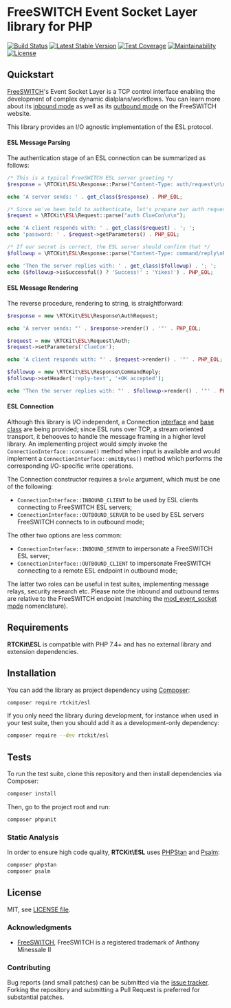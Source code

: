 # FreeSWITCH Event Socket Layer library for PHP

[![Build Status](https://travis-ci.com/rtckit/php-esl.svg?branch=main)](https://travis-ci.com/rtckit/php-esl)
[![Latest Stable Version](https://poser.pugx.org/rtckit/esl/v/stable.png)](https://packagist.org/packages/rtckit/esl)
[![Test Coverage](https://api.codeclimate.com/v1/badges/aff5ee8e8ef3b51689c2/test_coverage)](https://codeclimate.com/github/rtckit/php-esl/test_coverage)
[![Maintainability](https://api.codeclimate.com/v1/badges/aff5ee8e8ef3b51689c2/maintainability)](https://codeclimate.com/github/rtckit/php-esl/maintainability)
[![License](https://img.shields.io/badge/license-MIT-blue)](LICENSE)

## Quickstart

[FreeSWITCH](https://github.com/signalwire/freeswitch)'s Event Socket Layer is a TCP control interface enabling the development of complex dynamic dialplans/workflows. You can learn more about its [inbound mode](https://freeswitch.org/confluence/display/FREESWITCH/mod_event_socket) as well as its [outbound mode](https://freeswitch.org/confluence/display/FREESWITCH/Event+Socket+Outbound) on the FreeSWITCH website.

This library provides an I/O agnostic implementation of the ESL protocol.

#### ESL Message Parsing

The authentication stage of an ESL connection can be summarized as follows:

```php
/* This is a typical FreeSWITCH ESL server greeting */
$response = \RTCKit\ESL\Response::Parse("Content-Type: auth/request\n\n");

echo 'A server sends: ' . get_class($response) . PHP_EOL;

/* Since we've been told to authenticate, let's prepare our auth request */
$request = \RTCKit\ESL\Request::parse("auth ClueCon\n\n");

echo 'A client responds with: ' . get_class($request) . '; ';
echo 'password: ' . $request->getParameters() . PHP_EOL;

/* If our secret is correct, the ESL server should confirm that */
$followup = \RTCKit\ESL\Response::parse("Content-Type: command/reply\nReply-Text: +OK accepted\n\n");

echo 'Then the server replies with: ' . get_class($followup) . '; ';
echo ($followup->isSuccessful() ? 'Success!' : 'Yikes!') . PHP_EOL;
```

#### ESL Message Rendering

The reverse procedure, rendering to string, is straightforward:

```php
$response = new \RTCKit\ESL\Response\AuthRequest;

echo 'A server sends: "' . $response->render() . '"' . PHP_EOL;

$request = new \RTCKit\ESL\Request\Auth;
$request->setParameters('ClueCon');

echo 'A client responds with: "' . $request->render() . '"' . PHP_EOL;

$followup = new \RTCKit\ESL\Response\CommandReply;
$followup->setHeader('reply-text', '+OK accepted');

echo 'Then the server replies with: "' . $followup->render() . '"' . PHP_EOL;
```

#### ESL Connection

Although this library is I/O independent, a Connection [interface](src/ConnectionInterface.php) and [base class](src/Connection.php) are being provided; since ESL runs over TCP, a stream oriented transport, it behooves to handle the message framing in a higher level library. An implementing project would simply invoke the `ConnectionInterface::consume()` method when input is available and would implement a `ConnectionInterface::emitBytes()` method which performs the corresponding I/O-specific write operations.

The Connection constructor requires a `$role` argument, which must be one of the following:

* `ConnectionInterface::INBOUND_CLIENT` to be used by ESL clients connecting to FreeSWITCH ESL servers;
* `ConnectionInterface::OUTBOUND_SERVER` to be used by ESL servers FreeSWITCH connects to in outbound mode;

The other two options are less common:

* `ConnectionInterface::INBOUND_SERVER` to impersonate a FreeSWITCH ESL server;
* `ConnectionInterface::OUTBOUND_CLIENT` to impersonate FreeSWITCH connecting to a remote ESL endpoint in outbound mode;

The latter two roles can be useful in test suites, implementing message relays, security research etc. Please note the inbound and outbound terms are relative to the FreeSWITCH endpoint (matching the [mod_event_socket mode](https://freeswitch.org/confluence/display/FREESWITCH/mod_event_socket) nomenclature).

## Requirements

**RTCKit\ESL** is compatible with PHP 7.4+ and has no external library and extension dependencies.

## Installation

You can add the library as project dependency using [Composer](https://getcomposer.org/):

```sh
composer require rtckit/esl
```

If you only need the library during development, for instance when used in your test suite, then you should add it as a development-only dependency:

```sh
composer require --dev rtckit/esl
```

## Tests

To run the test suite, clone this repository and then install dependencies via Composer:

```sh
composer install
```

Then, go to the project root and run:

```bash
composer phpunit
```

### Static Analysis

In order to ensure high code quality, **RTCKit\ESL** uses [PHPStan](https://github.com/phpstan/phpstan) and [Psalm](https://github.com/vimeo/psalm):

```sh
composer phpstan
composer psalm
```

## License

MIT, see [LICENSE file](LICENSE).

### Acknowledgments

* [FreeSWITCH](https://github.com/signalwire/freeswitch), FreeSWITCH is a registered trademark of Anthony Minessale II

### Contributing

Bug reports (and small patches) can be submitted via the [issue tracker](https://github.com/rtckit/php-esl/issues). Forking the repository and submitting a Pull Request is preferred for substantial patches.
